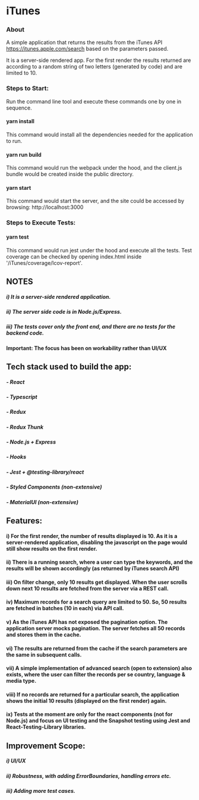 # iTunes

### About
A simple application that returns the results from the iTunes API https://itunes.apple.com/search based on the parameters passed.

It is a server-side rendered app. For the first render the results returned are according to a random string of two letters (generated by code) and are limited to 10.

### Steps to Start:

Run the command line tool and execute these commands one by one in sequence.

#### yarn install
This command would install all the dependencies needed for the application to run.

#### yarn run build
This command would run the webpack under the hood, and the client.js bundle would be created inside the public directory.

#### yarn start
This command would start the server, and the site could be accessed by browsing: http://localhost:3000

### Steps to Execute Tests:

#### yarn test
This command would run jest under the hood and execute all the tests. Test coverage can be checked by opening index.html inside '/iTunes/coverage/lcov-report'.

## NOTES

##### i) It is a server-side rendered application.
##### ii) The server side code is in Node.js/Express.
##### iii) The tests cover only the front end, and there are no tests for the backend code.

#### Important: The focus has been on workability rather than UI/UX

## Tech stack used to build the app:

##### - React
##### - Typescript
##### - Redux
##### - Redux Thunk
##### - Node.js + Express
##### - Hooks
##### - Jest + @testing-library/react
##### - Styled Components (non-extensive)
##### - MaterialUI (non-extensive)

## Features:

#### i) For the first render, the number of results displayed is 10. As it is a server-rendered application, disabling the javascript on the page would still show results on the first render.
#### ii) There is a running search, where a user can type the keywords, and the results will be shown accordingly (as returned by iTunes search API)
#### iii) On filter change, only 10 results get displayed. When the user scrolls down next 10 results are fetched from the server via a REST call.
#### iv) Maximum records for a search query are limited to 50. So, 50 results are fetched in batches (10 in each) via API call.
#### v) As the iTunes API has not exposed the pagination option. The application server mocks pagination. The server fetches all 50 records and stores them in the cache.
#### vi) The results are returned from the cache if the search parameters are the same in subsequent calls.
#### vii) A simple implementation of advanced search (open to extension) also exists, where the user can filter the records per se country, language & media type.
#### viii) If no records are returned for a particular search, the application shows the initial 10 results (displayed on the first render) again.
#### ix) Tests at the moment are only for the react components (not for Node.js) and focus on UI testing and the Snapshot testing using Jest and React-Testing-Library libraries.

## Improvement Scope:

##### i) UI/UX 
##### ii) Robustness, with adding ErrorBoundaries, handling errors etc.
##### iii) Adding more test cases.